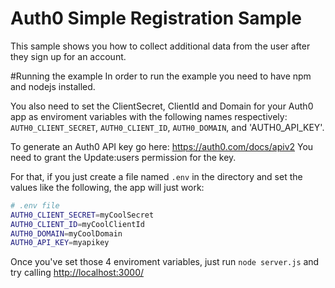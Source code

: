 # Auth0 Simple Registration Sample
This sample shows you how to collect additional data from the user after they sign up for an account.

#Running the example
In order to run the example you need to have npm and nodejs installed.

You also need to set the ClientSecret, ClientId and Domain for your Auth0 app as enviroment variables with the following names respectively: `AUTH0_CLIENT_SECRET`, `AUTH0_CLIENT_ID`, `AUTH0_DOMAIN`, and 'AUTH0_API_KEY'.

To generate an Auth0 API key go here: https://auth0.com/docs/apiv2
You need to grant the Update:users permission for the key.

For that, if you just create a file named `.env` in the directory and set the values like the following, the app will just work:

````bash
# .env file
AUTH0_CLIENT_SECRET=myCoolSecret
AUTH0_CLIENT_ID=myCoolClientId
AUTH0_DOMAIN=myCoolDomain
AUTH0_API_KEY=myapikey
````

Once you've set those 4 enviroment variables, just run `node server.js` and try calling [http://localhost:3000/](http://localhost:3000/)
